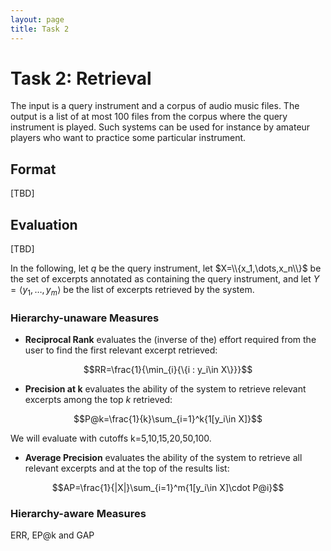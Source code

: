 ```yaml
---
layout: page
title: Task 2
---
```


# Task 2: Retrieval

The input is a query instrument and a corpus of audio music files. The output is a list of at most 100 files from the corpus where the query instrument is played. Such systems can be used for instance by amateur players who want to practice some particular instrument.

## Format

[TBD]

## Evaluation

[TBD]

In the following, let $q$ be the query instrument, let $X=\\{x_1,\dots,x_n\\}$ be the set of excerpts annotated as containing the query instrument, and let $Y=\langle y_1,\dots,y_m \rangle$ be the list of excerpts retrieved by the system.

### Hierarchy-unaware Measures

- **Reciprocal Rank** evaluates the (inverse of the) effort required from the user to find the first relevant excerpt retrieved:

$$RR=\frac{1}{\min_{i}{\{i : y_i\in X\}}}$$

- **Precision at k** evaluates the ability of the system to retrieve relevant excerpts among the top $k$ retrieved:

$$P@k=\frac{1}{k}\sum_{i=1}^k{1[y_i\in X]}$$

We will evaluate with cutoffs k=5,10,15,20,50,100.

- **Average Precision** evaluates the ability of the system to retrieve all relevant excerpts and at the top of the results list:

$$AP=\frac{1}{|X|}\sum_{i=1}^m{1[y_i\in X]\cdot P@i}$$

### Hierarchy-aware Measures

ERR, EP@k and GAP
